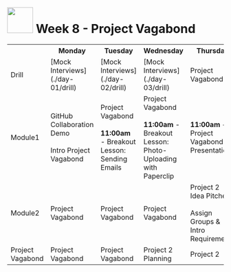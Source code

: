 # <img src="https://cloud.githubusercontent.com/assets/7833470/10899314/63829980-8188-11e5-8cdd-4ded5bcb6e36.png" height="60"> Week 8 - Project Vagabond

<table>
  <tr>
    <th></th>
    <th>Monday</th>
    <th>Tuesday</th>
    <th>Wednesday</th>
    <th>Thursday</th>
    <th>Friday</th>
  </tr>
  <tr>
    <td>Drill</td>
    <td>[Mock Interviews](./day-01/drill)</td>
    <td>[Mock Interviews](./day-02/drill)</td>
    <td>[Mock Interviews](./day-03/drill)</td>
    <td>Project Vagabond</td>
    <td>Project 2</td>
  </tr>
  <tr>
    <td>Module1</td>
    <td>
      GitHub Collaboration Demo<br><br>
      Intro Project Vagabond
    </td>
    <td>
      Project Vagabond<br><br>
      <strong>11:00am</strong> - Breakout Lesson: Sending Emails
    </td>
    <td>
      Project Vagabond<br><br>
      <strong>11:00am</strong> - Breakout Lesson: Photo-Uploading with Paperclip
    </td>
    <td><strong>11:00am</strong> - Project Vagabond Presentations</td>
    <td>Project 2</td>
  </tr>
  <tr>
    <td>Module2</td>
    <td>Project Vagabond</td>
    <td>Project Vagabond</td>
    <td>Project Vagabond</td>
    <td>
      Project 2 Idea Pitches<br><br>
      Assign Groups & Intro Requirements
    </td>
    <td>Project 2</td>
  </tr>
  <tr>
    <td>Project Vagabond</td>
    <td>Project Vagabond</td>
    <td>Project Vagabond</td>
    <td>Project 2 Planning</td>
    <td>Project 2</td>
  </tr>
</table>

